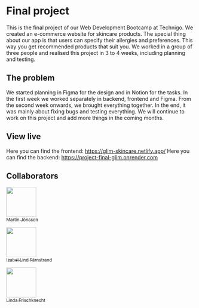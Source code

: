 # Final project

This is the final project of our Web Development Bootcamp at Technigo.
We created an e-commerce website for skincare products. The special thing about our app is that users can specify their allergies and preferences. This way you get recommended products that suit you.
We worked in a group of three people and realised this project in 3 to 4 weeks, including planning and testing.

## The problem

We started planning in Figma for the design and in Notion for the tasks. In the first week we worked separately in backend, frontend and Figma. From the second week onwards, we brought everything together. In the end, it was mainly about fixing bugs and testing everything. We will continue to work on this project and add more things in the coming months.

## View live

Here you can find the frontend: https://glim-skincare.netlify.app/
Here you can find the backend: https://project-final-glim.onrender.com

## Collaborators

[<img src="https://github.com/Martin-Joensson.png" width="80px;"/><br /><sub>Martin Jönsson</sub>](https://github.com/Martin-Joensson)

[<img src="https://github.com/Izzibizz.png" width="80px;"/><br /><sub>Izabel Lind Färnstrand</sub>](https://github.com/Izzibizz)

[<img src="https://github.com/linda-f.png" width="80px;"/><br /><sub>Linda Frischknecht</sub>](https://github.com/linda-f)
